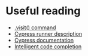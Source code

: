 # Useful reading

- [.visit() command](https://docs.cypress.io/api/commands/visit.html#Syntax)
- [Cypress runner description](https://docs.cypress.io/guides/core-concepts/test-runner.html#Overview)
- [Cypress documentation](https://docs.cypress.io/guides/overview/why-cypress.html#In-a-nutshell)
- [Intelligent code completion](https://docs.cypress.io/guides/tooling/IDE-integration.html#Intelligent-Code-Completion)
